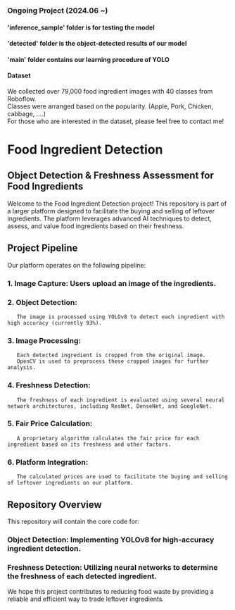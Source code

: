 ### Ongoing Project (2024.06 ~)

#### 'inference_sample' folder is for testing the model
#### 'detected' folder is the object-detected results of our model
#### 'main' folder contains our learning procedure of YOLO

#### Dataset
We collected over 79,000 food ingredient images with 40 classes from Roboflow.  
Classes were arranged based on the popularity. (Apple, Pork, Chicken, cabbage, ....)  
For those who are interested in the dataset, please feel free to contact me!

# Food Ingredient Detection
## Object Detection & Freshness Assessment for Food Ingredients
Welcome to the Food Ingredient Detection project! This repository is part of a larger platform designed to facilitate the buying and selling of leftover ingredients. The platform leverages advanced AI techniques to detect, assess, and value food ingredients based on their freshness.

## Project Pipeline
Our platform operates on the following pipeline:

### 1. Image Capture: Users upload an image of the ingredients.
### 2. Object Detection:
       The image is processed using YOLOv8 to detect each ingredient with high accuracy (currently 93%).
### 3. Image Processing:
       Each detected ingredient is cropped from the original image.
       OpenCV is used to preprocess these cropped images for further analysis.
### 4. Freshness Detection:
       The freshness of each ingredient is evaluated using several neural network architectures, including ResNet, DenseNet, and GoogleNet.
### 5. Fair Price Calculation:
       A proprietary algorithm calculates the fair price for each ingredient based on its freshness and other factors.
### 6. Platform Integration:
       The calculated prices are used to facilitate the buying and selling of leftover ingredients on our platform.


## Repository Overview
This repository will contain the core code for:
### Object Detection: Implementing YOLOv8 for high-accuracy ingredient detection.
###  Freshness Detection: Utilizing neural networks to determine the freshness of each detected ingredient.

We hope this project contributes to reducing food waste by providing a reliable and efficient way to trade leftover ingredients.
